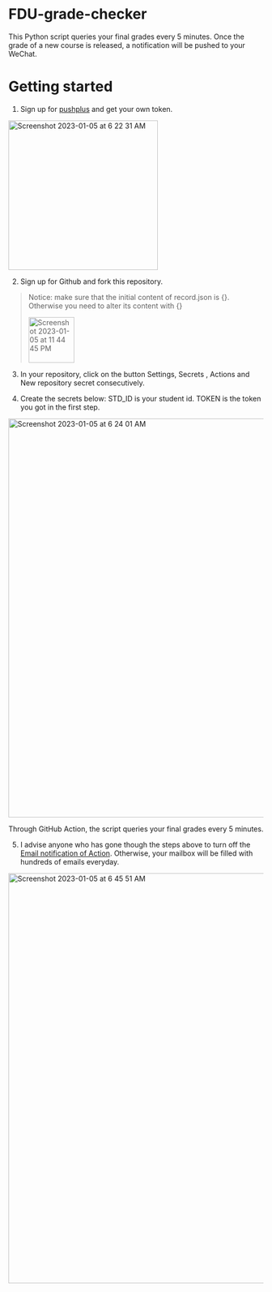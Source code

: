# FDU-grade-checker

This Python script queries your final grades every 5 minutes. Once the grade of a new course is released, a notification will be pushed to your WeChat.

# Getting started

1. Sign up for [pushplus](http://www.pushplus.plus) and get your own token.

<img width="295" alt="Screenshot 2023-01-05 at 6 22 31 AM" src="https://user-images.githubusercontent.com/98612013/210661348-2783bb0f-f6dd-4099-b5b4-ee00cdcb7a92.png">

2. Sign up for Github and fork this repository.

> Notice: make sure that the initial content of record.json is {}. Otherwise you need to alter its content with {}
>
> <img width="90" alt="Screenshot 2023-01-05 at 11 44 45 PM" src="https://user-images.githubusercontent.com/98612013/210821671-d4b40c5b-e629-4501-8fd5-cb1684ac04db.png">

3. In your repository, click on the button Settings, Secrets , Actions and New repository secret consecutively.

4. Create the secrets below: STD_ID is your student id. TOKEN is the token you got in the first step.

<img width="787" alt="Screenshot 2023-01-05 at 6 24 01 AM" src="https://user-images.githubusercontent.com/98612013/210661446-d0ff335c-6f54-4dcc-8ae8-83eae1c83279.png">

Through GitHub Action, the script queries your final grades every 5 minutes.

5. I advise anyone who has gone though the steps above to turn off the [Email notification of Action](https://github.com/settings/notifications). Otherwise, your mailbox will be filled with hundreds of emails everyday.

<img width="809" alt="Screenshot 2023-01-05 at 6 45 51 AM" src="https://user-images.githubusercontent.com/98612013/210664207-2e6aa917-eecf-44c7-b3d7-1f3919f7e77b.png">
